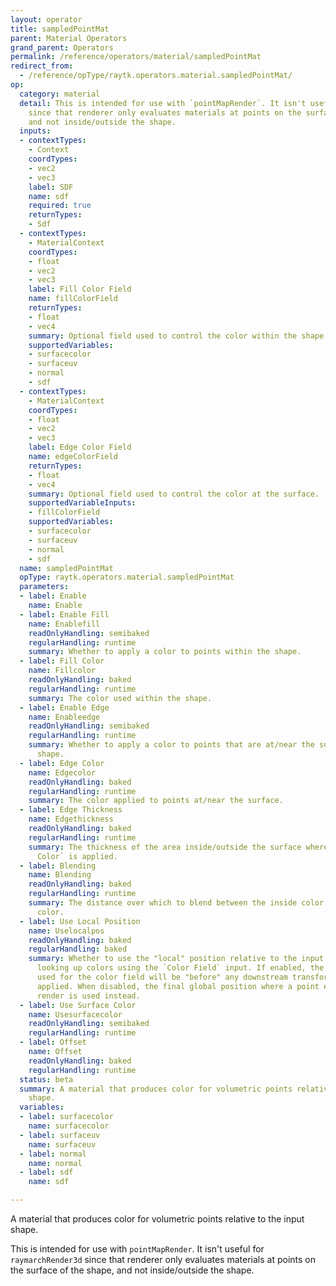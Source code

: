 ```yaml
---
layout: operator
title: sampledPointMat
parent: Material Operators
grand_parent: Operators
permalink: /reference/operators/material/sampledPointMat
redirect_from:
  - /reference/opType/raytk.operators.material.sampledPointMat/
op:
  category: material
  detail: This is intended for use with `pointMapRender`. It isn't useful for `raymarchRender3d`
    since that renderer only evaluates materials at points on the surface of the shape,
    and not inside/outside the shape.
  inputs:
  - contextTypes:
    - Context
    coordTypes:
    - vec2
    - vec3
    label: SDF
    name: sdf
    required: true
    returnTypes:
    - Sdf
  - contextTypes:
    - MaterialContext
    coordTypes:
    - float
    - vec2
    - vec3
    label: Fill Color Field
    name: fillColorField
    returnTypes:
    - float
    - vec4
    summary: Optional field used to control the color within the shape.
    supportedVariables:
    - surfacecolor
    - surfaceuv
    - normal
    - sdf
  - contextTypes:
    - MaterialContext
    coordTypes:
    - float
    - vec2
    - vec3
    label: Edge Color Field
    name: edgeColorField
    returnTypes:
    - float
    - vec4
    summary: Optional field used to control the color at the surface.
    supportedVariableInputs:
    - fillColorField
    supportedVariables:
    - surfacecolor
    - surfaceuv
    - normal
    - sdf
  name: sampledPointMat
  opType: raytk.operators.material.sampledPointMat
  parameters:
  - label: Enable
    name: Enable
  - label: Enable Fill
    name: Enablefill
    readOnlyHandling: semibaked
    regularHandling: runtime
    summary: Whether to apply a color to points within the shape.
  - label: Fill Color
    name: Fillcolor
    readOnlyHandling: baked
    regularHandling: runtime
    summary: The color used within the shape.
  - label: Enable Edge
    name: Enableedge
    readOnlyHandling: semibaked
    regularHandling: runtime
    summary: Whether to apply a color to points that are at/near the surface of the
      shape.
  - label: Edge Color
    name: Edgecolor
    readOnlyHandling: baked
    regularHandling: runtime
    summary: The color applied to points at/near the surface.
  - label: Edge Thickness
    name: Edgethickness
    readOnlyHandling: baked
    regularHandling: runtime
    summary: The thickness of the area inside/outside the surface where the `Edge
      Color` is applied.
  - label: Blending
    name: Blending
    readOnlyHandling: baked
    regularHandling: runtime
    summary: The distance over which to blend between the inside color and the edge
      color.
  - label: Use Local Position
    name: Uselocalpos
    readOnlyHandling: baked
    regularHandling: baked
    summary: Whether to use the "local" position relative to the input shape when
      looking up colors using the `Color Field` input. If enabled, the coordinates
      used for the color field will be "before" any downstream transformations are
      applied. When disabled, the final global position where a point ends up in the
      render is used instead.
  - label: Use Surface Color
    name: Usesurfacecolor
    readOnlyHandling: semibaked
    regularHandling: runtime
  - label: Offset
    name: Offset
    readOnlyHandling: baked
    regularHandling: runtime
  status: beta
  summary: A material that produces color for volumetric points relative to the input
    shape.
  variables:
  - label: surfacecolor
    name: surfacecolor
  - label: surfaceuv
    name: surfaceuv
  - label: normal
    name: normal
  - label: sdf
    name: sdf

---
```



A material that produces color for volumetric points relative to the input shape.

This is intended for use with `pointMapRender`. It isn't useful for `raymarchRender3d` since that renderer only evaluates materials at points on the surface of the shape, and not inside/outside the shape.